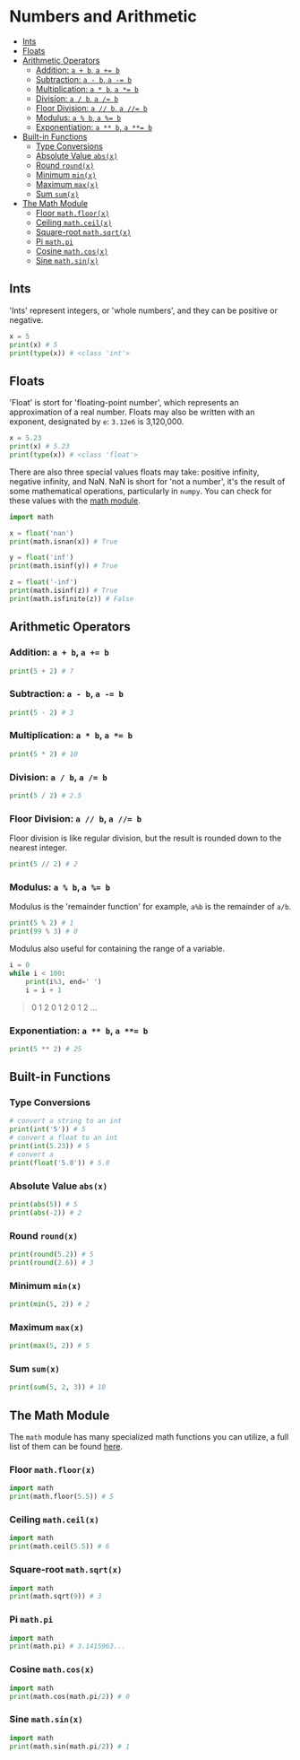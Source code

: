 
# Numbers and Arithmetic


- [Ints](#ints)
- [Floats](#floats)
- [Arithmetic Operators](#arithmetic-operators)
  - [Addition: `a + b`, `a += b`](#addition-a--b-a--b)
  - [Subtraction: `a - b`, `a -= b`](#subtraction-a---b-a---b)
  - [Multiplication: `a * b`, `a *= b`](#multiplication-a--b-a--b)
  - [Division: `a / b`, `a /= b`](#division-a--b-a--b)
  - [Floor Division: `a // b`, `a //= b`](#floor-division-a--b-a--b)
  - [Modulus: `a % b`, `a %= b`](#modulus-a--b-a--b)
  - [Exponentiation: `a ** b`, `a **= b`](#exponentiation-a--b-a--b)
- [Built-in Functions](#built-in-functions)
  - [Type Conversions](#type-conversions)
  - [Absolute Value `abs(x)`](#absolute-value-absx)
  - [Round `round(x)`](#round-roundx)
  - [Minimum `min(x)`](#minimum-minx)
  - [Maximum `max(x)`](#maximum-maxx)
  - [Sum `sum(x)`](#sum-sumx)
- [The Math Module](#the-math-module)
  - [Floor `math.floor(x)`](#floor-mathfloorx)
  - [Ceiling `math.ceil(x)`](#ceiling-mathceilx)
  - [Square-root `math.sqrt(x)`](#square-root-mathsqrtx)
  - [Pi `math.pi`](#pi-mathpi)
  - [Cosine `math.cos(x)`](#cosine-mathcosx)
  - [Sine `math.sin(x)`](#sine-mathsinx)

## Ints

'Ints' represent integers, or 'whole numbers', and they can be positive or negative.

```python
x = 5
print(x) # 5
print(type(x)) # <class 'int'>
```

## Floats

'Float' is stort for 'floating-point number', which represents an approximation of a real number. Floats may also be written with an exponent, designated by `e`: `3.12e6` is 3,120,000.

```python
x = 5.23
print(x) # 5.23
print(type(x)) # <class 'float'>
```

There are also three special values floats may take: positive infinity, negative infinity, and NaN. NaN is short for 'not a number', it's the result of some mathematical operations, particularly in `numpy`. You can check for these values with the [math module](#the-math-module).

```python
import math

x = float('nan')
print(math.isnan(x)) # True

y = float('inf')
print(math.isinf(y)) # True

z = float('-inf')
print(math.isinf(z)) # True
print(math.isfinite(z)) # False
```


## Arithmetic Operators


### Addition: `a + b`, `a += b`

```python
print(5 + 2) # 7
```

### Subtraction: `a - b`, `a -= b`

```python
print(5 - 2) # 3
```

### Multiplication: `a * b`, `a *= b`

```python
print(5 * 2) # 10
```

### Division: `a / b`, `a /= b`

```python
print(5 / 2) # 2.5
```

### Floor Division: `a // b`, `a //= b`

Floor division is like regular division, but the result is rounded down to the nearest integer.

```python
print(5 // 2) # 2
```

### Modulus: `a % b`, `a %= b`

Modulus is the 'remainder function' for example, `a%b` is the remainder of `a/b`.

```python
print(5 % 2) # 1
print(99 % 3) # 0
```

Modulus also useful for containing the range of a variable.

```python
i = 0
while i < 100:
    print(i%3, end=' ')
    i = i + 1
```
> 0 1 2 0 1 2 0 1 2 ...


### Exponentiation: `a ** b`, `a **= b`

```python
print(5 ** 2) # 25
```

## Built-in Functions

### Type Conversions

```python
# convert a string to an int
print(int('5')) # 5
# convert a float to an int
print(int(5.23)) # 5
# convert a 
print(float('5.0')) # 5.0
```

### Absolute Value `abs(x)`

```python
print(abs(5)) # 5
print(abs(-2)) # 2
```


### Round `round(x)`

```python
print(round(5.2)) # 5
print(round(2.6)) # 3
```

### Minimum `min(x)`

```python
print(min(5, 2)) # 2
```

### Maximum `max(x)`

```python
print(max(5, 2)) # 5
```

### Sum `sum(x)`

```python
print(sum(5, 2, 3)) # 10
```


## The Math Module

The `math` module has many specialized math functions you can utilize, a full list of them can be found [here](https://docs.python.org/3/library/math.html).

### Floor `math.floor(x)`

```python
import math
print(math.floor(5.5)) # 5
```

### Ceiling `math.ceil(x)`

```python
import math
print(math.ceil(5.5)) # 6
```

### Square-root `math.sqrt(x)`

```python
import math
print(math.sqrt(9)) # 3
```

### Pi `math.pi`

```python
import math
print(math.pi) # 3.1415963...
```


### Cosine `math.cos(x)`

```python
import math
print(math.cos(math.pi/2)) # 0
```

### Sine `math.sin(x)`

```python
import math
print(math.sin(math.pi/2)) # 1
```


